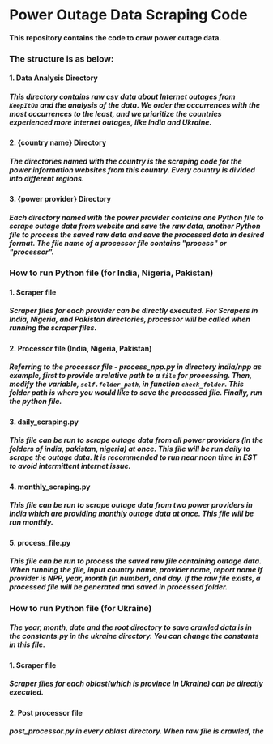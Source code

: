 # Power Outage Data Scraping Code

#### This repository contains the code to craw power outage data.

### The structure is as below:

#### 1. Data Analysis Directory

##### This directory contains raw csv data about Internet outages from `KeepItOn` and the analysis of the data. We order the occurrences with the most occurrences to the least, and we prioritize the countries experienced more Internet outages, like India and Ukraine.

#### 2. {country name} Directory

##### The directories named with the country is the scraping code for the power information websites from this country. Every country is divided into different regions.

#### 3. {power provider} Directory

##### Each directory named with the power provider contains one Python file to scrape outage data from website and save the raw data, another Python file to process the saved raw data and save the processed data in desired format. The file name of a processor file contains "process" or "processor".

### How to run Python file (for India, Nigeria, Pakistan)

#### 1. Scraper file

##### Scraper files for each provider can be directly executed. For Scrapers in India, Nigeria, and Pakistan directories, processor will be called when running the scraper files.

#### 2. Processor file (India, Nigeria, Pakistan)

##### Referring to the processor file - process_npp.py in directory india/npp as example, first to provide a relative path to a `file` for processing. Then, modify the variable, `self.folder_path`, in function `check_folder`. This folder path is where you would like to save the processed file. Finally, run the python file.

#### 3. daily_scraping.py

##### This file can be run to scrape outage data from all power providers (in the folders of india, pakistan, nigeria) at once. This file will be run daily to scrape the outage data. It is recommended to run near noon time in EST to avoid intermittent internet issue.

#### 4. monthly_scraping.py

##### This file can be run to scrape outage data from two power providers in India which are providing monthly outage data at once. This file will be run monthly.

#### 5. process_file.py

##### This file can be run to process the saved raw file containing outage data. When running the file, input country name, provider name, report name if provider is NPP, year, month (in number), and day. If the raw file exists, a processed file will be generated and saved in processed folder.

### How to run Python file (for Ukraine)

##### The year, month, date and the root directory to save crawled data is in the constants.py in the ukraine directory. You can change the constants in this file.

#### 1. Scraper file

##### Scraper files for each oblast(which is province in Ukraine) can be directly executed.

#### 2. Post processor file

##### post_processor.py in every oblast directory. When raw file is crawled, the 
